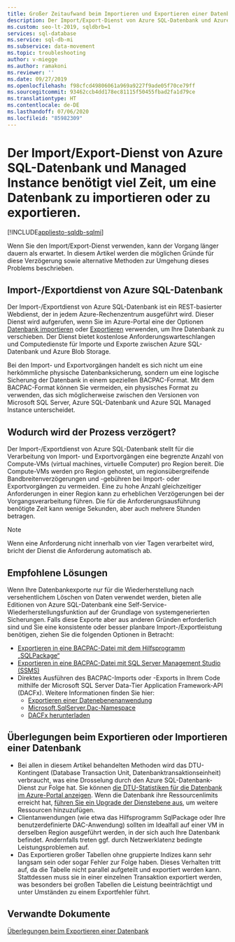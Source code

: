 ```yaml
---
title: Großer Zeitaufwand beim Importieren und Exportieren einer Datenbank
description: Der Import/Export-Dienst von Azure SQL-Datenbank und Azure SQL Managed Instance benötigt viel Zeit, um eine Datenbank zu importieren oder zu exportieren.
ms.custom: seo-lt-2019, sqldbrb=1
services: sql-database
ms.service: sql-db-mi
ms.subservice: data-movement
ms.topic: troubleshooting
author: v-miegge
ms.author: ramakoni
ms.reviewer: ''
ms.date: 09/27/2019
ms.openlocfilehash: f98cfcd49806061a969a9227f9ade05f70ce79ff
ms.sourcegitcommit: 93462ccb4dd178ec81115f50455fbad2fa1d79ce
ms.translationtype: HT
ms.contentlocale: de-DE
ms.lasthandoff: 07/06/2020
ms.locfileid: "85982309"
---
```

# <a name="azure-sql-database-and-managed-instance-importexport-service-takes-a-long-time-to-import-or-export-a-database"></a>Der Import/Export-Dienst von Azure SQL-Datenbank und Managed Instance benötigt viel Zeit, um eine Datenbank zu importieren oder zu exportieren.

[!INCLUDE[appliesto-sqldb-sqlmi](../includes/appliesto-sqldb-sqlmi.md)]

Wenn Sie den Import/Export-Dienst verwenden, kann der Vorgang länger dauern als erwartet. In diesem Artikel werden die möglichen Gründe für diese Verzögerung sowie alternative Methoden zur Umgehung dieses Problems beschrieben.

## <a name="azure-sql-database-importexport-service"></a>Import-/Exportdienst von Azure SQL-Datenbank

Der Import-/Exportdienst von Azure SQL-Datenbank ist ein REST-basierter Webdienst, der in jedem Azure-Rechenzentrum ausgeführt wird. Dieser Dienst wird aufgerufen, wenn Sie im Azure-Portal eine der Optionen [Datenbank importieren](database-import.md#using-azure-portal) oder [Exportieren](https://docs.microsoft.com/azure/sql-database/sql-database-export#export-to-a-bacpac-file-using-the-azure-portal) verwenden, um Ihre Datenbank zu verschieben. Der Dienst bietet kostenlose Anforderungswarteschlangen und Computedienste für Importe und Exporte zwischen Azure SQL-Datenbank und Azure Blob Storage.

Bei den Import- und Exportvorgängen handelt es sich nicht um eine herkömmliche physische Datenbanksicherung, sondern um eine logische Sicherung der Datenbank in einem speziellen BACPAC-Format. Mit dem BACPAC-Format können Sie vermeiden, ein physisches Format zu verwenden, das sich möglicherweise zwischen den Versionen von Microsoft SQL Server, Azure SQL-Datenbank und Azure SQL Managed Instance unterscheidet.

## <a name="what-causes-delays-in-the-process"></a>Wodurch wird der Prozess verzögert?

Der Import-/Exportdienst von Azure SQL-Datenbank stellt für die Verarbeitung von Import- und Exportvorgängen eine begrenzte Anzahl von Compute-VMs (virtual machines, virtuelle Computer) pro Region bereit. Die Compute-VMs werden pro Region gehostet, um regionsübergreifende Bandbreitenverzögerungen und -gebühren bei Import- oder Exportvorgängen zu vermeiden. Eine zu hohe Anzahl gleichzeitiger Anforderungen in einer Region kann zu erheblichen Verzögerungen bei der Vorgangsverarbeitung führen. Die für die Anforderungsausführung benötigte Zeit kann wenige Sekunden, aber auch mehrere Stunden betragen.

> [!NOTE]
> Wenn eine Anforderung nicht innerhalb von vier Tagen verarbeitet wird, bricht der Dienst die Anforderung automatisch ab.

## <a name="recommended-solutions"></a>Empfohlene Lösungen

Wenn Ihre Datenbankexporte nur für die Wiederherstellung nach versehentlichem Löschen von Daten verwendet werden, bieten alle Editionen von Azure SQL-Datenbank eine Self-Service-Wiederherstellungsfunktion auf der Grundlage von systemgenerierten Sicherungen. Falls diese Exporte aber aus anderen Gründen erforderlich sind und Sie eine konsistente oder besser planbare Import-/Exportleistung benötigen, ziehen Sie die folgenden Optionen in Betracht:

* [Exportieren in eine BACPAC-Datei mit dem Hilfsprogramm „SQLPackage“](https://docs.microsoft.com/azure/sql-database/sql-database-export#export-to-a-bacpac-file-using-the-sqlpackage-utility)
* [Exportieren in eine BACPAC-Datei mit SQL Server Management Studio (SSMS)](https://docs.microsoft.com/azure/sql-database/sql-database-export#export-to-a-bacpac-file-using-sql-server-management-studio-ssms)
* Direktes Ausführen des BACPAC-Imports oder -Exports in Ihrem Code mithilfe der Microsoft SQL Server Data-Tier Application Framework-API (DACFx). Weitere Informationen finden Sie hier:
  * [Exportieren einer Datenebenenanwendung](https://docs.microsoft.com/sql/relational-databases/data-tier-applications/export-a-data-tier-application)
  * [Microsoft.SqlServer.Dac-Namespace](https://docs.microsoft.com/dotnet/api/microsoft.sqlserver.dac)
  * [DACFx herunterladen](https://www.microsoft.com/download/details.aspx?id=55713)

## <a name="things-to-consider-when-you-export-or-import-a-database"></a>Überlegungen beim Exportieren oder Importieren einer Datenbank

* Bei allen in diesem Artikel behandelten Methoden wird das DTU-Kontingent (Database Transaction Unit, Datenbanktransaktionseinheit) verbraucht, was eine Drosselung durch den Azure SQL-Datenbank-Dienst zur Folge hat. Sie können [die DTU-Statistiken für die Datenbank im Azure-Portal anzeigen](https://docs.microsoft.com/azure/sql-database/sql-database-monitor-tune-overview#sql-database-resource-monitoring). Wenn die Datenbank ihre Ressourcenlimits erreicht hat, [führen Sie ein Upgrade der Dienstebene aus](https://docs.microsoft.com/azure/sql-database/sql-database-scale-resources), um weitere Ressourcen hinzuzufügen.
* Clientanwendungen (wie etwa das Hilfsprogramm SqlPackage oder Ihre benutzerdefinierte DAC-Anwendung) sollten im Idealfall auf einer VM in derselben Region ausgeführt werden, in der sich auch Ihre Datenbank befindet. Andernfalls treten ggf. durch Netzwerklatenz bedingte Leistungsproblemen auf.
* Das Exportieren großer Tabellen ohne gruppierte Indizes kann sehr langsam sein oder sogar Fehler zur Folge haben. Dieses Verhalten tritt auf, da die Tabelle nicht parallel aufgeteilt und exportiert werden kann. Stattdessen muss sie in einer einzelnen Transaktion exportiert werden, was besonders bei großen Tabellen die Leistung beeinträchtigt und unter Umständen zu einem Exportfehler führt.


## <a name="related-documents"></a>Verwandte Dokumente

[Überlegungen beim Exportieren einer Datenbank](https://docs.microsoft.com/azure/sql-database/sql-database-export#considerations-when-exporting-an-azure-sql-database)
